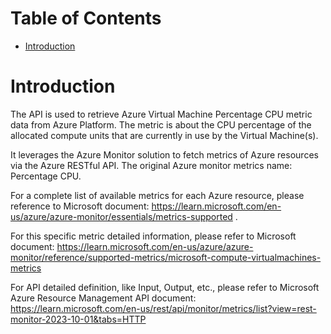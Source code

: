 # Table of Contents
- [Introduction](#introduction)


# Introduction <a name="introduction"></a>
The API is used to retrieve Azure Virtual Machine Percentage CPU metric data from Azure Platform. 
The metric is about the CPU percentage of the allocated compute units that are currently in use by the Virtual Machine(s). 


It leverages the Azure Monitor solution to fetch metrics of Azure resources via the Azure RESTful API. The original Azure monitor metrics name: Percentage CPU. 


For a complete list of available metrics for each Azure resource, please reference to Microsoft document: https://learn.microsoft.com/en-us/azure/azure-monitor/essentials/metrics-supported .

For this specific metric detailed information, please refer to Microsoft document: https://learn.microsoft.com/en-us/azure/azure-monitor/reference/supported-metrics/microsoft-compute-virtualmachines-metrics

For API detailed definition, like Input, Output, etc., please refer to Microsoft Azure Resource Management API document: https://learn.microsoft.com/en-us/rest/api/monitor/metrics/list?view=rest-monitor-2023-10-01&tabs=HTTP
